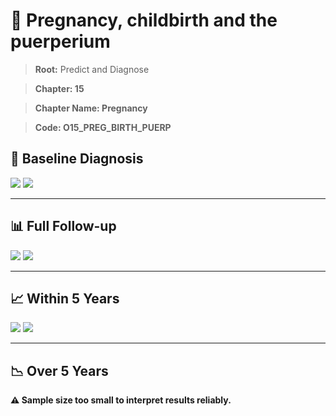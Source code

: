 # 🧬 Pregnancy, childbirth and the puerperium
    
> **Root:** Predict and Diagnose

> **Chapter: 15**

> **Chapter Name: Pregnancy**

> **Code: O15_PREG_BIRTH_PUERP**

## 🧪 Baseline Diagnosis

<img src="/Predict/Figures/Baseline/IMP/O15_PREG_BIRTH_PUERP.png" />

<CsvTableIMP src="/public/Predict/Data/Baseline/IMP/IMP_O15_PREG_BIRTH_PUERP.csv" label="🔍 View full results" />

<img src="/Predict/Figures/Baseline/ROC/O15_PREG_BIRTH_PUERP.png" />

<CsvTableROC src="/public/Predict/Data/Baseline/EVA/O15_PREG_BIRTH_PUERP.csv" label="🔍 View full results" />

---

## 📊 Full Follow-up

<img src="/Predict/Figures/ALL/IMP/O15_PREG_BIRTH_PUERP.png" />

<CsvTableIMP src="/public/Predict/Data/ALL/IMP/IMP_O15_PREG_BIRTH_PUERP.csv" label="🔍 View full results" />

<img src="/Predict/Figures/ALL/ROC/O15_PREG_BIRTH_PUERP.png" />

<CsvTableROC src="/public/Predict/Data/ALL/EVA/O15_PREG_BIRTH_PUERP.csv" label="🔍 View full results" />

---

## 📈 Within 5 Years

<img src="/Predict/Figures/FYears/IMP/O15_PREG_BIRTH_PUERP.png" />

<CsvTableIMP src="/public/Predict/Data/FYears/IMP/IMP_O15_PREG_BIRTH_PUERP.csv" label="🔍 View full results" />

<img src="/Predict/Figures/FYears/ROC/O15_PREG_BIRTH_PUERP.png" />

<CsvTableROC src="/public/Predict/Data/FYears/EVA/O15_PREG_BIRTH_PUERP.csv" label="🔍 View full results" />

---

## 📉 Over 5 Years

**⚠️ Sample size too small to interpret results reliably.**

